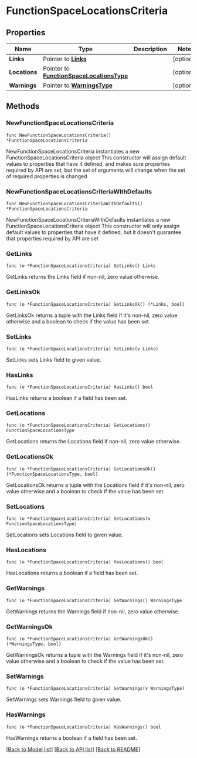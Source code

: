 # FunctionSpaceLocationsCriteria

## Properties

Name | Type | Description | Notes
------------ | ------------- | ------------- | -------------
**Links** | Pointer to [**Links**](Links.md) |  | [optional] 
**Locations** | Pointer to [**FunctionSpaceLocationsType**](FunctionSpaceLocationsType.md) |  | [optional] 
**Warnings** | Pointer to [**WarningsType**](WarningsType.md) |  | [optional] 

## Methods

### NewFunctionSpaceLocationsCriteria

`func NewFunctionSpaceLocationsCriteria() *FunctionSpaceLocationsCriteria`

NewFunctionSpaceLocationsCriteria instantiates a new FunctionSpaceLocationsCriteria object
This constructor will assign default values to properties that have it defined,
and makes sure properties required by API are set, but the set of arguments
will change when the set of required properties is changed

### NewFunctionSpaceLocationsCriteriaWithDefaults

`func NewFunctionSpaceLocationsCriteriaWithDefaults() *FunctionSpaceLocationsCriteria`

NewFunctionSpaceLocationsCriteriaWithDefaults instantiates a new FunctionSpaceLocationsCriteria object
This constructor will only assign default values to properties that have it defined,
but it doesn't guarantee that properties required by API are set

### GetLinks

`func (o *FunctionSpaceLocationsCriteria) GetLinks() Links`

GetLinks returns the Links field if non-nil, zero value otherwise.

### GetLinksOk

`func (o *FunctionSpaceLocationsCriteria) GetLinksOk() (*Links, bool)`

GetLinksOk returns a tuple with the Links field if it's non-nil, zero value otherwise
and a boolean to check if the value has been set.

### SetLinks

`func (o *FunctionSpaceLocationsCriteria) SetLinks(v Links)`

SetLinks sets Links field to given value.

### HasLinks

`func (o *FunctionSpaceLocationsCriteria) HasLinks() bool`

HasLinks returns a boolean if a field has been set.

### GetLocations

`func (o *FunctionSpaceLocationsCriteria) GetLocations() FunctionSpaceLocationsType`

GetLocations returns the Locations field if non-nil, zero value otherwise.

### GetLocationsOk

`func (o *FunctionSpaceLocationsCriteria) GetLocationsOk() (*FunctionSpaceLocationsType, bool)`

GetLocationsOk returns a tuple with the Locations field if it's non-nil, zero value otherwise
and a boolean to check if the value has been set.

### SetLocations

`func (o *FunctionSpaceLocationsCriteria) SetLocations(v FunctionSpaceLocationsType)`

SetLocations sets Locations field to given value.

### HasLocations

`func (o *FunctionSpaceLocationsCriteria) HasLocations() bool`

HasLocations returns a boolean if a field has been set.

### GetWarnings

`func (o *FunctionSpaceLocationsCriteria) GetWarnings() WarningsType`

GetWarnings returns the Warnings field if non-nil, zero value otherwise.

### GetWarningsOk

`func (o *FunctionSpaceLocationsCriteria) GetWarningsOk() (*WarningsType, bool)`

GetWarningsOk returns a tuple with the Warnings field if it's non-nil, zero value otherwise
and a boolean to check if the value has been set.

### SetWarnings

`func (o *FunctionSpaceLocationsCriteria) SetWarnings(v WarningsType)`

SetWarnings sets Warnings field to given value.

### HasWarnings

`func (o *FunctionSpaceLocationsCriteria) HasWarnings() bool`

HasWarnings returns a boolean if a field has been set.


[[Back to Model list]](../README.md#documentation-for-models) [[Back to API list]](../README.md#documentation-for-api-endpoints) [[Back to README]](../README.md)


